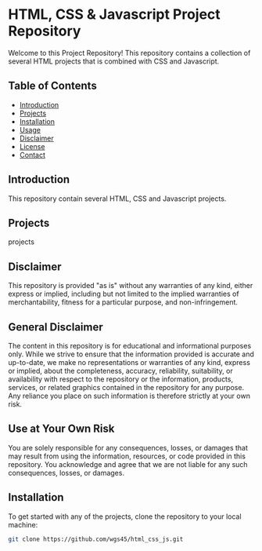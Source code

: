 # HTML, CSS & Javascript Project Repository

Welcome to this Project Repository! This repository contains a collection of several HTML projects that is combined with CSS and Javascript.

## Table of Contents

- [Introduction](#introduction)
- [Projects](#projects)
- [Installation](#installation)
- [Usage](#usage)
- [Disclaimer](#disclaimer)
- [License](#license)
- [Contact](#contact)

## Introduction

This repository contain several HTML, CSS and Javascript projects.

## Projects

projects

## Disclaimer

This repository is provided "as is" without any warranties of any kind, either express or implied, including but not limited to the implied warranties of merchantability, fitness for a particular purpose, and non-infringement. 

## General Disclaimer

The content in this repository is for educational and informational purposes only. While we strive to ensure that the information provided is accurate and up-to-date, we make no representations or warranties of any kind, express or implied, about the completeness, accuracy, reliability, suitability, or availability with respect to the repository or the information, products, services, or related graphics contained in the repository for any purpose. Any reliance you place on such information is therefore strictly at your own risk.

## Use at Your Own Risk

You are solely responsible for any consequences, losses, or damages that may result from using the information, resources, or code provided in this repository. You acknowledge and agree that we are not liable for any such consequences, losses, or damages.

## Installation

To get started with any of the projects, clone the repository to your local machine:

```bash
git clone https://github.com/wgs45/html_css_js.git
